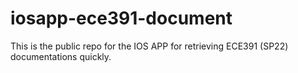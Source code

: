 # iosapp-ece391-document
This is the public repo for the IOS APP for retrieving ECE391 (SP22) documentations quickly.
